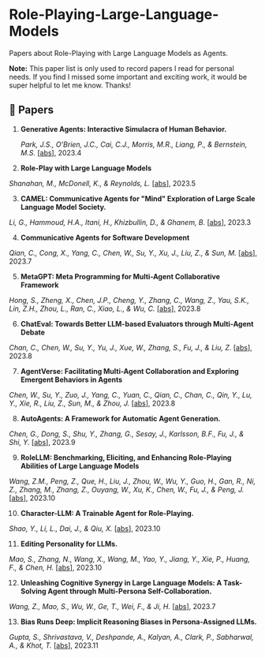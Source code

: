 # Role-Playing-Large-Language-Models
Papers about Role-Playing with Large Language Models as Agents.

**Note:** This paper list is only used to record papers I read for personal needs. If you find I missed some important and exciting work, it would be super helpful to let me know. Thanks!  


## 📜 Papers

1. **Generative Agents: Interactive Simulacra of Human Behavior.**

   *Park, J.S., O'Brien, J.C., Cai, C.J., Morris, M.R., Liang, P., & Bernstein, M.S.* [[abs](https://arxiv.org/abs/2304.03442)], 2023.4

2. **Role-Play with Large Language Models**

*Shanahan, M., McDonell, K., & Reynolds, L.*  [[abs](https://arxiv.org/abs/2305.16367)], 2023.5

3. **CAMEL: Communicative Agents for "Mind" Exploration of Large Scale Language Model Society.**

*Li, G., Hammoud, H.A., Itani, H., Khizbullin, D., & Ghanem, B.*  [[abs](https://arxiv.org/abs/2303.17760)], 2023.3

4. **Communicative Agents for Software Development**

*Qian, C., Cong, X., Yang, C., Chen, W., Su, Y., Xu, J., Liu, Z., & Sun, M.*  [[abs](https://arxiv.org/abs/2307.07924)], 2023.7

5. **MetaGPT: Meta Programming for Multi-Agent Collaborative Framework**

*Hong, S., Zheng, X., Chen, J.P., Cheng, Y., Zhang, C., Wang, Z., Yau, S.K., Lin, Z.H., Zhou, L., Ran, C., Xiao, L., & Wu, C.*  [[abs](https://arxiv.org/abs/2308.00352)], 2023.8

6. **ChatEval: Towards Better LLM-based Evaluators through Multi-Agent Debate**

*Chan, C., Chen, W., Su, Y., Yu, J., Xue, W., Zhang, S., Fu, J., & Liu, Z.*  [[abs](https://arxiv.org/abs/2308.07201)], 2023.8

7. **AgentVerse: Facilitating Multi-Agent Collaboration and Exploring Emergent Behaviors in Agents**

*Chen, W., Su, Y., Zuo, J., Yang, C., Yuan, C., Qian, C., Chan, C., Qin, Y., Lu, Y., Xie, R., Liu, Z., Sun, M., & Zhou, J.*  [[abs](https://arxiv.org/abs/2308.10848)], 2023.8

8. **AutoAgents: A Framework for Automatic Agent Generation.**

*Chen, G., Dong, S., Shu, Y., Zhang, G., Sesay, J., Karlsson, B.F., Fu, J., & Shi, Y.*  [[abs](https://arxiv.org/abs/2309.17288)], 2023.9

9. **RoleLLM: Benchmarking, Eliciting, and Enhancing Role-Playing Abilities of Large Language Models**

*Wang, Z.M., Peng, Z., Que, H., Liu, J., Zhou, W., Wu, Y., Guo, H., Gan, R., Ni, Z., Zhang, M., Zhang, Z., Ouyang, W., Xu, K., Chen, W., Fu, J., & Peng, J.*  [[abs](https://arxiv.org/abs/2310.00746)], 2023.10

 
10. **Character-LLM: A Trainable Agent for Role-Playing.**

*Shao, Y., Li, L., Dai, J., & Qiu, X.*  [[abs](https://arxiv.org/abs/2310.10158)], 2023.10


11. **Editing Personality for LLMs.**

*Mao, S., Zhang, N., Wang, X., Wang, M., Yao, Y., Jiang, Y., Xie, P., Huang, F., & Chen, H.*  [[abs](https://arxiv.org/abs/2310.02168)], 2023.10


12. **Unleashing Cognitive Synergy in Large Language Models: A Task-Solving Agent through Multi-Persona Self-Collaboration.**

*Wang, Z., Mao, S., Wu, W., Ge, T., Wei, F., & Ji, H.*  [[abs](https://arxiv.org/abs/2307.05300)], 2023.7

 
13. **Bias Runs Deep: Implicit Reasoning Biases in Persona-Assigned LLMs.**

*Gupta, S., Shrivastava, V., Deshpande, A., Kalyan, A., Clark, P., Sabharwal, A., & Khot, T.*  [[abs](https://arxiv.org/abs/2311.04892)], 2023.11

<!---
14. ** **

* *  [[abs]()], 2023.3
 
15. ** **

* *  [[abs]()], 2023.3
 
16. ** **

* *  [[abs]()], 2023.3
-->
